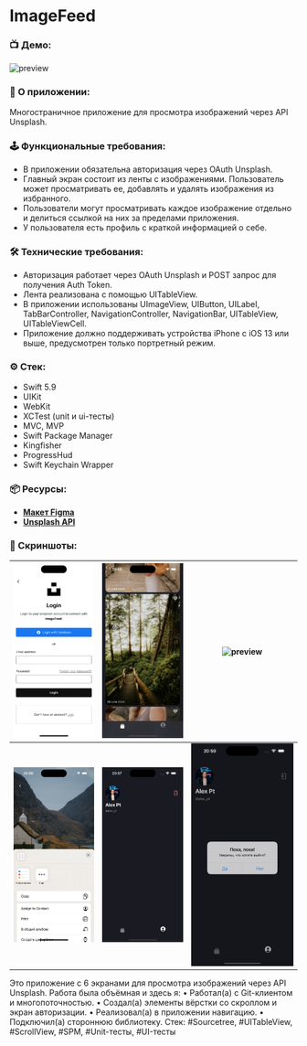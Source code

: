 # ImageFeed

### 📺 Демо:
![preview](https://github.com/AleksPt/ImageFeed/blob/main/demo.gif)

### 📱 О приложении:
Многостраничное приложение для просмотра изображений через API Unsplash.

### 🕹️ Функциональные требования:
+ В приложении обязательна авторизация через OAuth Unsplash.
+ Главный экран состоит из ленты с изображениями. Пользователь может просматривать ее, добавлять и удалять изображения из избранного.
+ Пользователи могут просматривать каждое изображение отдельно и делиться ссылкой на них за пределами приложения.
+ У пользователя есть профиль с краткой информацией о себе.

### 🛠️ Технические требования:
+ Авторизация работает через OAuth Unsplash и POST запрос для получения Auth Token.
+ Лента реализована с помощью UITableView.
+ В приложении использованы UImageView, UIButton, UILabel, TabBarController, NavigationController, NavigationBar, UITableView, UITableViewCell.
+ Приложение должно поддерживать устройства iPhone с iOS 13 или выше, предусмотрен только портретный режим.

### ⚙️ Стек:
+ Swift 5.9
+ UIKit
+ WebKit
+ XCTest (unit и ui-тесты)
+ MVC, MVP
+ Swift Package Manager
+ Kingfisher
+ ProgressHud
+ Swift Keychain Wrapper

### 📦 Ресурсы:
- [**Макет Figma**](https://www.figma.com/design/JjpRI2KhnxSVp06gCHYKjd/Image-Feed?t=USqyA7ls9w9xWhlM-1)
- [**Unsplash API**](https://unsplash.com/documentation)

### 📸 Скриншоты:
| ![preview](https://github.com/AleksPt/ImageFeed/blob/main/1.png) |![preview](https://github.com/AleksPt/ImageFeed/blob/main/2.png) | ![preview](https://github.com/AleksPt/ImageFeed/blob/main/3.png)
|-------|----------|---------|
| ![preview](https://github.com/AleksPt/ImageFeed/blob/main/4.png) |![preview](https://github.com/AleksPt/ImageFeed/blob/main/5.png) | ![preview](https://github.com/AleksPt/ImageFeed/blob/main/6.png)

Это приложение с 6 экранами для просмотра изображений через API Unsplash. Работа была объёмная и здесь я: • Работал(а) с Git-клиентом и многопоточностью. • Создал(а) элементы вёрстки со скроллом и экран авторизации. • Реализовал(а) в приложении навигацию. • Подключил(а) стороннюю библиотеку. Стек: #Sourcetree, #UITableView, #ScrollView, #SPM, #Unit-тесты, #UI-тесты

